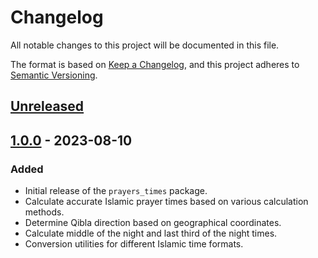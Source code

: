 # Changelog

All notable changes to this project will be documented in this file.

The format is based on [Keep a Changelog](https://keepachangelog.com/en/1.0.0/),
and this project adheres to [Semantic Versioning](https://semver.org/spec/v2.0.0.html).

## [Unreleased]

## [1.0.0] - 2023-08-10
### Added
- Initial release of the `prayers_times` package.
- Calculate accurate Islamic prayer times based on various calculation methods.
- Determine Qibla direction based on geographical coordinates.
- Calculate middle of the night and last third of the night times.
- Conversion utilities for different Islamic time formats.

[Unreleased]: https://github.com/your-username/prayers_times/compare/v1.0.0...HEAD
[1.0.0]: https://github.com/your-username/prayers_times/releases/tag/v1.0.0
